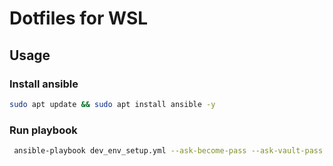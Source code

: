 # Dotfiles for WSL

## Usage

### Install ansible

``` bash
sudo apt update && sudo apt install ansible -y
```

### Run playbook

```bash
 ansible-playbook dev_env_setup.yml --ask-become-pass --ask-vault-pass
```

